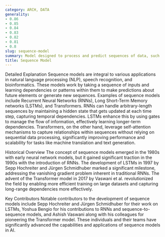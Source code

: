 ```yaml
---
category: ARCH, DATA
generality:
- 0.86
- 0.85
- 0.84
- 0.83
- 0.82
- 0.81
- 0.8
slug: sequence-model
summary: Model designed to process and predict sequences of data, such as time series, text, or biological sequences.
title: Sequence Model
---
```


Detailed Explanation
Sequence models are integral to various applications in natural language processing (NLP), speech recognition, and bioinformatics. These models work by taking a sequence of inputs and learning dependencies or patterns within them to make predictions about future elements or generate new sequences. Examples of sequence models include Recurrent Neural Networks (RNNs), Long Short-Term Memory networks (LSTMs), and Transformers. RNNs can handle arbitrary-length sequences by maintaining a hidden state that gets updated at each time step, capturing temporal dependencies. LSTMs enhance this by using gates to manage the flow of information, effectively learning longer-term dependencies. Transformers, on the other hand, leverage self-attention mechanisms to capture relationships within sequences without relying on sequential data processing, significantly improving performance and scalability for tasks like machine translation and text generation.

Historical Overview
The concept of sequence models emerged in the 1980s with early neural network models, but it gained significant traction in the 1990s with the introduction of RNNs. The development of LSTMs in 1997 by Sepp Hochreiter and Jürgen Schmidhuber marked a significant milestone, addressing the vanishing gradient problem inherent in traditional RNNs. The advent of the Transformer model in 2017 by Vaswani et al. revolutionized the field by enabling more efficient training on large datasets and capturing long-range dependencies more effectively.

Key Contributors
Notable contributors to the development of sequence models include Sepp Hochreiter and Jürgen Schmidhuber for their work on LSTMs, Yoshua Bengio for his contributions to RNNs and sequence-to-sequence models, and Ashish Vaswani along with his colleagues for pioneering the Transformer model. These individuals and their teams have significantly advanced the capabilities and applications of sequence models in AI.